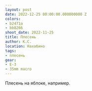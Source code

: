 ```yaml
---
layout: post
date: 2022-12-25 00:00:00.000000000 Z
colors:
- b2471a
- bb8266
shoot_date: 2022-11-25
title: Плесень
author: К.С.
location: Нахабино
tags:
- плесень
gear:
- E-3
- 35mm macro
---
```

Плесень на яблоке, например.

